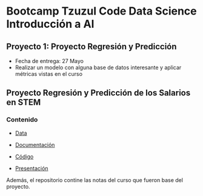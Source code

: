 # Bootcamp Tzuzul Code Data Science Introducción a AI

## Proyecto 1: Proyecto Regresión y Predicción

- Fecha de entrega: 27 Mayo
- Realizar un modelo con alguna base de datos interesante y aplicar métricas vistas en el curso
 
 ## Proyecto Regresión y Predicción de los Salarios en STEM
 
 ### Contenido
- [Data](https://www.kaggle.com/datasets/jackogozaly/data-science-and-stem-salaries)

- [Documentación](https://pinnate-lace-fe6.notion.site/Proyecto-Regresi-n-y-Predicci-n-9d40ba17c9274b53bb260f4773544449)

- [Código](https://github.com/semilun4/Data-Science/blob/main/Proyecto_DS1.ipynb)

- [Presentación](https://www.canva.com/design/DAFA-nyVFgk/Dt-gnAA-dqHRtmXSZ3crUw/view?utm_content=DAFA-nyVFgk&utm_campaign=designshare&utm_medium=link&utm_source=publishsharelink#1)

Además, el repositorio contine las notas del curso que fueron base del proyecto.

